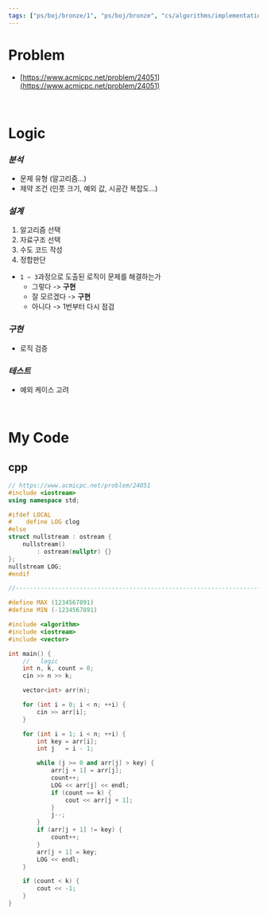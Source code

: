 ```yaml
---
tags: ["ps/boj/bronze/1", "ps/boj/bronze", "cs/algorithms/implementation/ps","cs/algorithms/sorting/ps","cs/algorithms/simulation/ps"]
---
```


# Problem
- [https://www.acmicpc.net/problem/24051](https://www.acmicpc.net/problem/24051)

<br/>

# Logic

### *분석*
- 문제 유형 (알고리즘...)
- 제약 조건 (인풋 크기, 예외 값, 시공간 복잡도...)

### *설계*
1. 알고리즘 선택
2. 자료구조 선택
3. 수도 코드 작성
4. 정합판단
  - `1 ~ 3`과정으로 도출된 로직이 문제를 해결하는가
    - 그렇다 -> **구현**
    - 잘 모르겠다 -> **구현**
    - 아니다 -> 1번부터 다시 점검

### *구현*
- 로직 검증

### *테스트*
- 예외 케이스 고려

<br/>

# My Code
## cpp
```cpp title="boj/24051.cpp"
// https://www.acmicpc.net/problem/24051
#include <iostream>
using namespace std;

#ifdef LOCAL
#    define LOG clog
#else
struct nullstream : ostream {
    nullstream()
        : ostream(nullptr) {}
};
nullstream LOG;
#endif

//--------------------------------------------------------------------------------------------------

#define MAX (1234567891)
#define MIN (-1234567891)

#include <algorithm>
#include <iostream>
#include <vector>

int main() {
    //   logic
    int n, k, count = 0;
    cin >> n >> k;

    vector<int> arr(n);

    for (int i = 0; i < n; ++i) {
        cin >> arr[i];
    }

    for (int i = 1; i < n; ++i) {
        int key = arr[i];
        int j   = i - 1;

        while (j >= 0 and arr[j] > key) {
            arr[j + 1] = arr[j];
            count++;
            LOG << arr[j] << endl;
            if (count == k) {
                cout << arr[j + 1];
            }
            j--;
        }
        if (arr[j + 1] != key) {
            count++;
        }
        arr[j + 1] = key;
        LOG << endl;
    }

    if (count < k) {
        cout << -1;
    }
}

```

